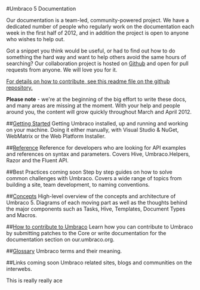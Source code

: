 #Umbraco 5 Documentation

Our documentation is a team-led, community-powered project. We have a dedicated number of people who regularly work on the documentation each week in the first half of 2012, and in addition the project is open to anyone who wishes to help out. 

Got a snippet you think would be useful, or had to find out how to do something the hard way and want to help others avoid the same hours of searching? Our collaboration project is hosted on [Github](https://github.com/umbraco/Umbraco5Docs) and open for pull requests from anyone. We will love you for it. 

[For details on how to contribute, see this readme file on the github repository.](https://github.com/umbraco/Umbraco5Docs/blob/5.0.1/README.md)

**Please note** - we're at the beginning of the big effort to write these docs, and many areas are missing at the moment. With your help and people around you, the content will grow quickly throughout March and April 2012.

##[Getting Started](Getting-Started/index.md)
Getting Umbraco installed, up and running and working on your machine. Doing it either manually, with Visual Studio & NuGet, WebMatrix or the Web Platform Installer.

##[Reference](Reference/index.md)
Reference for developers who are looking for API examples and references on syntax and parameters. Covers Hive, Umbraco.Helpers, Razor and the Fluent API.

##Best Practices coming soon <!--[Best Practices](Best-Practices/index.md)-->
Step by step guides on how to solve common challenges with Umbraco. Covers a wide range of topics from building a site, team development, to naming conventions.

##[Concepts](Concepts/index.md)
High-level overview of the concepts and architecture of Umbraco 5. Diagrams of each moving part as well as the thoughts behind the major components such as Tasks, Hive, Templates, Document Types and Macros.

##[How to contribute to Umbraco](How-To-Contribute/index.md)
Learn how you can contribute to Umbraco by submitting patches to the Core or write documentation for the documentation section on our.umbraco.org.

##[Glossary](Glossary/index.md)
Umbraco terms and their meaning.

##Links coming soon <!--[Links](Links/index.md)-->
Umbraco related sites, blogs and communities on the interwebs.

This is really really ace
